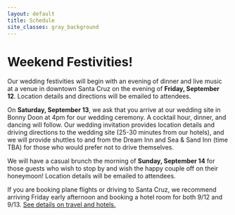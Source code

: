 ```yaml
---
layout: default
title: Schedule
site_classes: gray_background
---
```


Weekend Festivities!
====================

Our wedding festivities will begin with an evening of dinner and live music at a venue in downtown Santa Cruz on the evening of **Friday, September 12**. Location details and directions will be emailed to attendees.

On **Saturday, September 13**, we ask that you arrive at our wedding site in Bonny Doon at 4pm for our wedding ceremony. A cocktail hour, dinner, and dancing will follow. Our wedding invitation provides location details and driving directions to the wedding site (25-30 minutes from our hotels), and we will provide shuttles to and from the Dream Inn and Sea & Sand Inn (time TBA) for those who would prefer not to drive themselves.

We will have a casual brunch the morning of **Sunday, September 14** for those guests who wish to stop by and wish the happy couple off on their honeymoon! Location details will be emailed to attendees.

If you are booking plane flights or driving to Santa Cruz, we recommend arriving Friday early afternoon and booking a hotel room for both 9/12 and 9/13. [See details on travel and hotels.](information.html#site)
